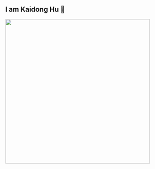 ## I am Kaidong Hu 👋

<img src="https://wakatime.com/share/@868b96f2-a347-41ef-b38c-e311088edc60/2a932a28-e0fa-449b-b28e-9a60caf7201c.svg" height="450px" />

<!--
**hukaidong/hukaidong** is a ✨ _special_ ✨ repository because its `README.md` (this file) appears on your GitHub profile.

Here are some ideas to get you started:

- 🔭 I’m currently working on ...
- 🌱 I’m currently learning ...
- 👯 I’m looking to collaborate on ...
- 🤔 I’m looking for help with ...
- 💬 Ask me about ...
- 📫 How to reach me: ...
- 😄 Pronouns: ...
- ⚡ Fun fact: ...
-->
